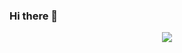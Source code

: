 ### Hi there 👋
<div align="center"> <img src="https://activity-graph.herokuapp.com/graph?username=sun0225SUN&theme=xcode" /> </div>
